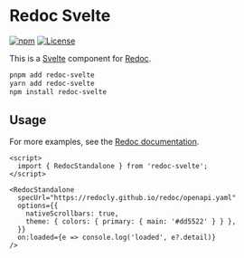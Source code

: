 # Redoc Svelte

[![npm](http://img.shields.io/npm/v/redoc-svelte.svg)](https://www.npmjs.com/package/redoc-svelte) [![License](https://img.shields.io/npm/l/redoc-svelte.svg)](https://github.com/matteopolak/redoc-svelte/blob/main/LICENSE)

This is a [Svelte](https://svelte.dev) component for [Redoc](https://redocly.com).

```bash
pnpm add redoc-svelte
yarn add redoc-svelte
npm install redoc-svelte
```

## Usage

For more examples, see the [Redoc documentation](https://redocly.com/docs/redoc/deployment/react/).

```svelte
<script>
  import { RedocStandalone } from 'redoc-svelte';
</script>

<RedocStandalone
  specUrl="https://redocly.github.io/redoc/openapi.yaml"
  options={{
    nativeScrollbars: true,
    theme: { colors: { primary: { main: '#dd5522' } } },
  }}
  on:loaded={e => console.log('loaded', e?.detail)}
/>
```
